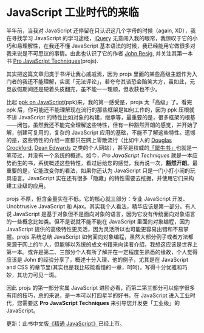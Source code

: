# JavaScript 工业时代的来临

半年前，当我对 JavaScript 还停留在只认识这几个字母的时候（again, XD），我在寻找学习 JavaScript 的学习途经，[jQuery][0] 无意闯入我的眼帘，我惊叹于它的小巧和易理解性，在我还不懂 JavaScript 基本语法的时候，我已经能用它做很多对我来说是不可思议的事情。由此也认识了它的作者 [John Resig][1], 并关注其第一本书 [Pro JavaScript Techniques][2](projs).

其实把这篇文章归类于书评让我心戚戚焉，因为 projs 里面的某些高级主题作为入门者的我还不能理解，实属「无法评论」，若夸夸其谈恐会贻笑大方，虽如此，元旦放假期间还是硬着头皮翻完，虽不能一一理顺，但收获也不少。

比起 [ppk on JavaScript][3](ppk)来，我的第一感受是，projs 太「高级」了。看完 ppk 后，你可能还不能理解现在流行的那些框架是如何工作的，因为 ppk 压根就不讲 JavaScript 的特性比如对象的构建，继承等，最重要的是，很多框架的根基——闭包。虽然我还不能完全理解这些特性，但有一种豁然开朗的感觉，并开始了解，创建可复用的，复杂的 JavaScript 应用的基础，不能不了解这些特性。遗憾的是，这些特性的介绍一直都只在网上零散流行（比如牛人的 [Douglas Crockford][4], [Dean Edwards][5] 之类的个人网站），甚至是权威的[「犀牛书」][6]也就是一笔带过，并没有一个系统的概述。如今，_Pro JavaScript Techniques_ 就是一本应势而生的书，系统概述这些特性，看过后给您的感觉，我再说一次，**豁然开朗**。最重要的是，它能改变你的看法，如果你还认为 JavaScript 只是一门小打小闹的玩具语言。JavaScript 实在还有很多「隐藏」的特性需要去挖掘，并使用它们来构建工业级的应用。

projs 不厚，但含金量实在不低。它的核心就三部分：专业 JavaScript 开发、Unobtrusive JavaScript 和 Ajax。其实我个人看法，精华应该是第一部分。有人说 JavaScript 是基于对象但不是面向对象的语言，因为它没有传统面向对象语言的一些概念比如类。但不是说就不能不能在 JavaScript 里面向对象编程，因为 JavaScript 提供的高级特性更灵活，因为灵活所以也可能更容易出错和不易掌握。projs 系统总结 JavaScript 如何面向对象编程，虽然大部分例子或者方法都来源于网上的牛人，但能够以系统的成文书籍来向读者介绍，我想这应该是世界上第一本。或许是第二、三部分个人有所了解并在一定程度生熟悉的缘故，个人觉得应该是 John 的经验分享了，概述十分入理，他的例子，尤其是在 JavaScript and CSS 的章节里(其实也是我比较能看懂的一章，呵呵)，写得十分优雅和巧妙，其功力可见一斑。

因此 projs 的第一部分实属 JavaScript 进阶必看，而第二第三部分可以偷学很多有用的技巧，总的来说，是一本可以打四星半的好书。在 JavaScript 进入工业时代，您需要这 **Pro JavaScript Techniques** 来引导您开发更「工业级」的 JavaScript。

更新：此书中文版[《精通 JavaScript》][7]已经上市。

[0]: http://jquery.com/
[1]: http://ejohn.org/
[2]: http://jspro.org/
[3]: http://www.quirksmode.org/book/
[4]: http://www.crockford.com/
[5]: http://dean.edwards.name/
[6]: http://oreilly.com.cn/book.php?bn=7-111-11091-9
[7]: http://realazy.com/jspro
